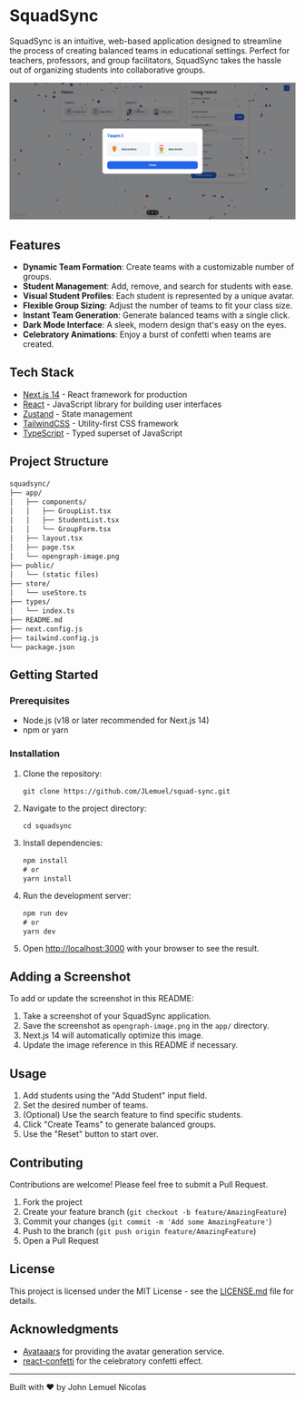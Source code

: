 # SquadSync

SquadSync is an intuitive, web-based application designed to streamline the process of creating balanced teams in educational settings. Perfect for teachers, professors, and group facilitators, SquadSync takes the hassle out of organizing students into collaborative groups.

![SquadSync Screenshot](./src/app/opengraph-image.png)

## Features

- **Dynamic Team Formation**: Create teams with a customizable number of groups.
- **Student Management**: Add, remove, and search for students with ease.
- **Visual Student Profiles**: Each student is represented by a unique avatar.
- **Flexible Group Sizing**: Adjust the number of teams to fit your class size.
- **Instant Team Generation**: Generate balanced teams with a single click.
- **Dark Mode Interface**: A sleek, modern design that's easy on the eyes.
- **Celebratory Animations**: Enjoy a burst of confetti when teams are created.

## Tech Stack

- [Next.js 14](https://nextjs.org/) - React framework for production
- [React](https://reactjs.org/) - JavaScript library for building user interfaces
- [Zustand](https://github.com/pmndrs/zustand) - State management
- [TailwindCSS](https://tailwindcss.com/) - Utility-first CSS framework
- [TypeScript](https://www.typescriptlang.org/) - Typed superset of JavaScript

## Project Structure

```
squadsync/
├── app/
│   ├── components/
│   │   ├── GroupList.tsx
│   │   ├── StudentList.tsx
│   │   └── GroupForm.tsx
│   ├── layout.tsx
│   ├── page.tsx
│   └── opengraph-image.png
├── public/
│   └── (static files)
├── store/
│   └── useStore.ts
├── types/
│   └── index.ts
├── README.md
├── next.config.js
├── tailwind.config.js
└── package.json
```

## Getting Started

### Prerequisites

- Node.js (v18 or later recommended for Next.js 14)
- npm or yarn

### Installation

1. Clone the repository:
   ```
   git clone https://github.com/JLemuel/squad-sync.git
   ```

2. Navigate to the project directory:
   ```
   cd squadsync
   ```

3. Install dependencies:
   ```
   npm install
   # or
   yarn install
   ```

4. Run the development server:
   ```
   npm run dev
   # or
   yarn dev
   ```

5. Open [http://localhost:3000](http://localhost:3000) with your browser to see the result.

## Adding a Screenshot

To add or update the screenshot in this README:

1. Take a screenshot of your SquadSync application.
2. Save the screenshot as `opengraph-image.png` in the `app/` directory.
3. Next.js 14 will automatically optimize this image.
4. Update the image reference in this README if necessary.

## Usage

1. Add students using the "Add Student" input field.
2. Set the desired number of teams.
3. (Optional) Use the search feature to find specific students.
4. Click "Create Teams" to generate balanced groups.
5. Use the "Reset" button to start over.

## Contributing

Contributions are welcome! Please feel free to submit a Pull Request.

1. Fork the project
2. Create your feature branch (`git checkout -b feature/AmazingFeature`)
3. Commit your changes (`git commit -m 'Add some AmazingFeature'`)
4. Push to the branch (`git push origin feature/AmazingFeature`)
5. Open a Pull Request

## License

This project is licensed under the MIT License - see the [LICENSE.md](LICENSE.md) file for details.

## Acknowledgments

- [Avataaars](https://getavataaars.com/) for providing the avatar generation service.
- [react-confetti](https://github.com/alampros/react-confetti) for the celebratory confetti effect.

---

Built with ❤️ by John Lemuel Nicolas
